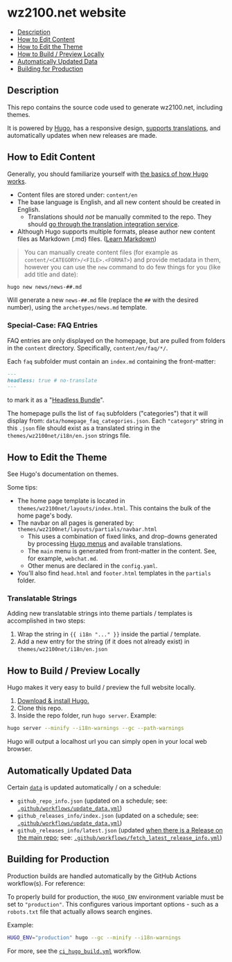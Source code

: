 # wz2100.net website

- [Description](#description)
- [How to Edit Content](#how-to-edit-content)
- [How to Edit the Theme](#how-to-edit-the-theme)
- [How to Build / Preview Locally](#how-to-build--preview-locally)
- [Automatically Updated Data](#automatically-updated-data)
- [Building for Production](#building-for-production)

## Description
This repo contains the source code used to generate wz2100.net, including themes.

It is powered by [Hugo](https://gohugo.io), has a responsive design, [supports translations](docs/Translations.md#translating-wz2100net), and automatically updates when new releases are made.

## How to Edit Content

Generally, you should familiarize yourself with [the basics of how Hugo works](https://gohugo.io/getting-started/quick-start/#step-4-add-some-content).

- Content files are stored under: `content/en`
- The base language is English, and all new content should be created in English.
   - Translations should _not_ be manually commited to the repo. They should [go through the translation integration service](docs/Translations.md#translating-wz2100net).
- Although Hugo supports multiple formats, please author new content files as Markdown (.md) files. ([Learn Markdown](https://gohugo.io/content-management/formats/#learn-markdown))

> You can manually create content files (for example as `content/<CATEGORY>/<FILE>.<FORMAT>`) and provide metadata in them, however you can use the `new` command to do few things for you (like add title and date):

```sh
hugo new news/news-##.md
```
Will generate a new `news-##.md` file (replace the `##` with the desired number), using the `archetypes/news.md` template.

### Special-Case: FAQ Entries

FAQ entries are only displayed on the homepage, but are pulled from folders in the `content` directory.
Specifically, `content/en/faq/*/`.

Each `faq` subfolder must contain an `index.md` containing the front-matter:
```markdown
---
headless: true # no-translate
---
```
to mark it as a "[Headless Bundle](https://gohugo.io/content-management/page-bundles/#headless-bundle)".

The homepage pulls the list of `faq` subfolders ("categories") that it will display from: `data/homepage_faq_categories.json`.
Each `"category"` string in this `.json` file should exist as a translated string in the `themes/wz2100net/i18n/en.json` strings file.

## How to Edit the Theme

See Hugo's documentation on themes.

Some tips:
- The home page template is located in `themes/wz2100net/layouts/index.html`. This contains the bulk of the home page's body.
- The navbar on all pages is generated by: `themes/wz2100net/layouts/partials/navbar.html`
   - This uses a combination of fixed links, and drop-downs generated by processing [Hugo menus](https://gohugo.io/content-management/menus/) and available translations.
   - The `main` menu is generated from front-matter in the content. See, for example, `webchat.md`.
   - Other menus are declared in the `config.yaml`.
- You'll also find `head.html` and `footer.html` templates in the `partials` folder.

### Translatable Strings

Adding new translatable strings into theme partials / templates is accomplished in two steps:
1. Wrap the string in `{{ i18n "..." }}` inside the partial / template.
2. Add a new entry for the string (if it does not already exist) in `themes/wz2100net/i18n/en.json`

## How to Build / Preview Locally

Hugo makes it very easy to build / preview the full website locally.

1. [Download & install Hugo.](https://gohugo.io/getting-started/quick-start/#step-1-install-hugo)
2. Clone this repo.
3. Inside the repo folder, run `hugo server`.
Example:
```sh
hugo server --minify --i18n-warnings --gc --path-warnings
```
Hugo will output a localhost url you can simply open in your local web browser.

## Automatically Updated Data

Certain [`data`](/data) is updated automatically / on a schedule:
- `github_repo_info.json` (updated on a schedule; see: [`.github/workflows/update_data.yml`](/.github/workflows/update_data.yml))
- `github_releases_info/index.json` (updated on a schedule; see: [`.github/workflows/update_data.yml`](/.github/workflows/update_data.yml))
- `github_releases_info/latest.json` (updated [when there is a Release on the main repo](https://github.com/Warzone2100/warzone2100/blob/master/.github/workflows/release.yml); see: [`.github/workflows/fetch_latest_release_info.yml`](/.github/workflows/fetch_latest_release_info.yml))

## Building for Production

Production builds are handled automatically by the GitHub Actions workflow(s). For reference:

To properly build for production, the `HUGO_ENV` environment variable must be set to `"production"`.
This configures various important options - such as a `robots.txt` file that actually allows search engines.

Example:
```sh
HUGO_ENV="production" hugo --gc --minify --i18n-warnings
```

For more, see the [`ci_hugo_build.yml`](/.github/workflows/ci_hugo_build.yml) workflow.
